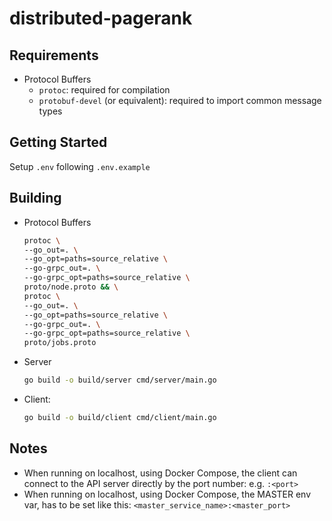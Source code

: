 # distributed-pagerank

## Requirements

- Protocol Buffers
  - `protoc`: required for compilation
  - `protobuf-devel` (or equivalent): required to import common message types

## Getting Started

Setup  `.env` following `.env.example`

## Building

- Protocol Buffers
  ```bash
  protoc \
  --go_out=. \
  --go_opt=paths=source_relative \
  --go-grpc_out=. \
  --go-grpc_opt=paths=source_relative \
  proto/node.proto && \
  protoc \
  --go_out=. \
  --go_opt=paths=source_relative \
  --go-grpc_out=. \
  --go-grpc_opt=paths=source_relative \
  proto/jobs.proto
  ```
- Server
  ```bash
  go build -o build/server cmd/server/main.go
  ```
- Client:
  ```bash
  go build -o build/client cmd/client/main.go
  ```

## Notes 

- When running on localhost, using Docker Compose, the client can connect to the 
  API server directly by the port number: e.g. `:<port>`
- When running on localhost, using Docker Compose, the MASTER env var, has to be
  set like this: `<master_service_name>:<master_port>`
